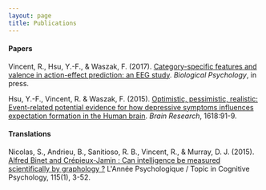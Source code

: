 ```yaml
---
layout: page
title: Publications
---
```


#### Papers

Vincent, R., Hsu, Y.-F., & Waszak, F. (2017). [Category-specific features and valence in action-effect prediction: an EEG study](http://www.sciencedirect.com/science/article/pii/S0301051116303684). *Biological Psychology*, in press.

Hsu, Y.-F., Vincent, R. & Waszak, F. (2015). [Optimistic, pessimistic, realistic: Event-related potential evidence for how depressive symptoms influences expectation formation in the Human brain](http://www.sciencedirect.com/science/article/pii/S000689931500431X). *Brain Research*, 1618:91-9.

#### Translations

Nicolas, S., Andrieu, B., Sanitioso, R. B., Vincent, R., & Murray, D. J. (2015). [Alfred Binet and Crépieux-Jamin : Can intelligence be measured scientifically by graphology ?](http://www.necplus.eu/action/displayAbstract?fromPage=online&aid=2462900&fulltextType=RA&fileId=S0003503315001013) L'Année Psychologique / Topic in Cognitive Psychology, 115(1), 3-52.
